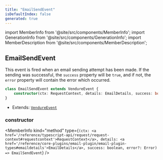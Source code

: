 ```yaml
---
title: "EmailSendEvent"
isDefaultIndex: false
generated: true
---
```

<!-- This file was generated from the Vendure source. Do not modify. Instead, re-run the "docs:build" script -->
import MemberInfo from '@site/src/components/MemberInfo';
import GenerationInfo from '@site/src/components/GenerationInfo';
import MemberDescription from '@site/src/components/MemberDescription';


## EmailSendEvent

<GenerationInfo sourceFile="packages/email-plugin/src/email-send-event.ts" sourceLine="14" packageName="@vendure/email-plugin" since="2.2.0" />

This event is fired when an email sending attempt has been made. If the sending was successful,
the `success` property will be `true`, and if not, the `error` property will contain the error
which occurred.

```ts title="Signature"
class EmailSendEvent extends VendureEvent {
    constructor(ctx: RequestContext, details: EmailDetails, success: boolean, error?: Error)
}
```
* Extends: <code><a href='/reference/typescript-api/events/vendure-event#vendureevent'>VendureEvent</a></code>



<div className="members-wrapper">

### constructor

<MemberInfo kind="method" type={`(ctx: <a href='/reference/typescript-api/request/request-context#requestcontext'>RequestContext</a>, details: <a href='/reference/core-plugins/email-plugin/email-plugin-types#emaildetails'>EmailDetails</a>, success: boolean, error?: Error) => EmailSendEvent`}   />




</div>
